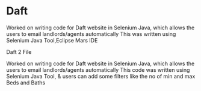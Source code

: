 # Daft
Worked on writing code for Daft website in Selenium Java, which allows the users to email landlords/agents automatically
This was written using Selenium Java Tool,Eclipse Mars IDE

Daft 2 File 

Worked on writing code for Daft website in Selenium Java, which allows the users to email landlords/agents automatically
This code was written using Selenium Java Tool, & users can add some filters like the no of min and max Beds and Baths
